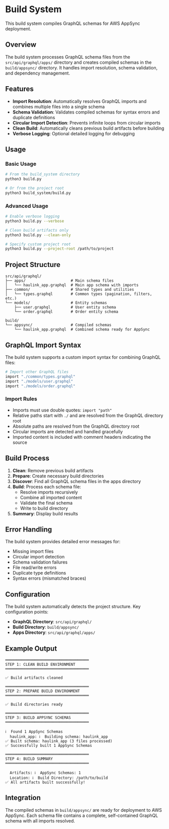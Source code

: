 # Build System

This build system compiles GraphQL schemas for AWS AppSync deployment.

## Overview

The build system processes GraphQL schema files from the `src/api/graphql/apps/` directory and creates compiled schemas in the `build/appsync/` directory. It handles import resolution, schema validation, and dependency management.

## Features

- **Import Resolution**: Automatically resolves GraphQL imports and combines multiple files into a single schema
- **Schema Validation**: Validates compiled schemas for syntax errors and duplicate definitions
- **Circular Import Detection**: Prevents infinite loops from circular imports
- **Clean Build**: Automatically cleans previous build artifacts before building
- **Verbose Logging**: Optional detailed logging for debugging

## Usage

### Basic Usage

```bash
# From the build_system directory
python3 build.py

# Or from the project root
python3 build_system/build.py
```

### Advanced Usage

```bash
# Enable verbose logging
python3 build.py --verbose

# Clean build artifacts only
python3 build.py --clean-only

# Specify custom project root
python3 build.py --project-root /path/to/project
```

## Project Structure

```
src/api/graphql/
├── apps/                    # Main schema files
│   └── haulink_app.graphql  # Main app schema with imports
├── common/                  # Shared types and utilities
│   └── types.graphql        # Common types (pagination, filters, etc.)
└── models/                  # Entity schemas
    ├── user.graphql         # User entity schema
    └── order.graphql        # Order entity schema

build/
└── appsync/                 # Compiled schemas
    └── haulink_app.graphql  # Combined schema ready for AppSync
```

## GraphQL Import Syntax

The build system supports a custom import syntax for combining GraphQL files:

```graphql
# Import other GraphQL files
import "./common/types.graphql"
import "./models/user.graphql"
import "./models/order.graphql"
```

### Import Rules

- Imports must use double quotes: `import "path"`
- Relative paths start with `./` and are resolved from the GraphQL directory root
- Absolute paths are resolved from the GraphQL directory root
- Circular imports are detected and handled gracefully
- Imported content is included with comment headers indicating the source

## Build Process

1. **Clean**: Remove previous build artifacts
2. **Prepare**: Create necessary build directories
3. **Discover**: Find all GraphQL schema files in the apps directory
4. **Build**: Process each schema file:
   - Resolve imports recursively
   - Combine all imported content
   - Validate the final schema
   - Write to build directory
5. **Summary**: Display build results

## Error Handling

The build system provides detailed error messages for:

- Missing import files
- Circular import detection
- Schema validation failures
- File read/write errors
- Duplicate type definitions
- Syntax errors (mismatched braces)

## Configuration

The build system automatically detects the project structure. Key configuration points:

- **GraphQL Directory**: `src/api/graphql/`
- **Build Directory**: `build/appsync/`
- **Apps Directory**: `src/api/graphql/apps/`

## Example Output

```
═════════════════════════════════════
STEP 1: CLEAN BUILD ENVIRONMENT
═════════════════════════════════════

✅ Build artifacts cleaned

═════════════════════════════════════
STEP 2: PREPARE BUILD ENVIRONMENT
═════════════════════════════════════

✅ Build directories ready

═════════════════════════════════════
STEP 3: BUILD APPSYNC SCHEMAS
═════════════════════════════════════

ℹ️  Found 1 AppSync Schemas
  haulink_app: ℹ️  Building schema: haulink_app
✅ Built schema: haulink_app (3 files processed)
✅ Successfully built 1 AppSync Schemas

═════════════════════════════════════
STEP 4: BUILD SUMMARY
═════════════════════════════════════

  Artifacts: ℹ️  AppSync Schemas: 1
  Location: ℹ️  Build Directory: /path/to/build
✅ All artifacts built successfully!
```

## Integration

The compiled schemas in `build/appsync/` are ready for deployment to AWS AppSync. Each schema file contains a complete, self-contained GraphQL schema with all imports resolved.
